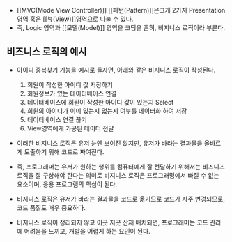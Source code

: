 - [[MVC(Mode View Controller)]] [[패턴(Pattern)]]은크게 2가지 Presentation 영역 혹은 [[뷰(View)]]영역으로 나눌 수 있다.
- 즉, Logic 영역과 [[모델(Model)]] 영역을 코딩을 흔히, 비지니스 로직이라 부른다.

## 비즈니스 로직의 예시

- 아이디 중복찾기 기능을 예시로 들자면, 아래와 같은 비지니스 로직이 작성된다.
	1. 회원이 작성한 아이디 값 저장하기
	2. 회원정보가 있는 데이터베이스 연결
	3. 데이터베이스에 회원이 작성한 아이디 값이 있는지 Select
	4. 회원의 아이디가 이미 있는지 없는지 여부를 데이터화 하여 저장 
	5. 데이터베이스 연결 끊기
	6. View영역에게 가공된 데이터 전달

- 이러한 비지니스 로직은 유저 눈엔 보이진 않지만, 유저가 바라는 결과물을 올바르게 도출하기 위해 코드로 짜여진다.

- 즉, 프로그래머는 유저가 원하는 행위를 컴퓨터에게 잘 전달하기 위해서는 비즈니즈 로직을 잘 구상해야 한다는 의미로 비지니스 로직은 프로그래밍에서 빠질 수 없는 요소이며, 응용 프로그램의 핵심이 된다.

- 비지니스 로직은 유저가 바라는 결과물을 코드로 옮기므로 코드가 자주 변경되므로, 코드 품질도 매우 중요하다. 
- 비지니스 로직이 정리되지 않고 이곳 저곳 산재 배치되면, 프로그래머는 코드 관리에 어려움을 느끼고, 개발을 어렵게 하는 요인이 된다.


